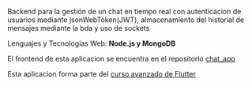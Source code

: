 Backend para la gestión de un chat en tiempo real con autenticacion de usuarios mediante jsonWebToken(JWT), almacenamiento del historial de mensajes mediante la bda y uso de sockets

Lenguajes y Tecnologías Web: **Node.js y MongoDB**

El frontend de esta aplicacion se encuentra en el repositorio [chat_app](https://github.com/v-cardona/chat_app)

Esta aplicacion forma parte del [curso avanzado de Flutter](https://www.udemy.com/course/flutter-avanzado-fernando-herrera/)
